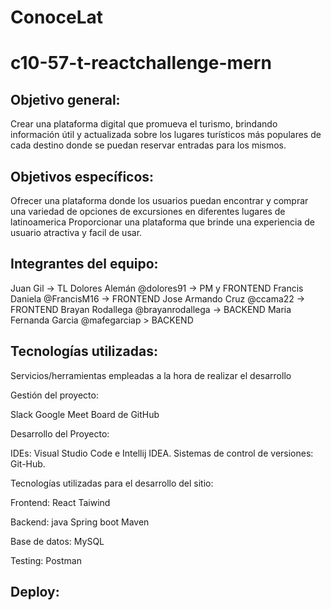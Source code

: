# ConoceLat 
# c10-57-t-reactchallenge-mern

## Objetivo general:

Crear una plataforma digital que promueva el turismo, brindando información útil y actualizada sobre los lugares turísticos más populares de cada destino donde se puedan reservar entradas para los mismos. 


## Objetivos específicos:

Ofrecer una plataforma donde los usuarios puedan encontrar y comprar una variedad de opciones de excursiones en diferentes lugares de latinoamerica
Proporcionar una plataforma que brinde una experiencia de usuario atractiva y facil de usar.

## Integrantes del equipo:

Juan Gil -> TL
Dolores Alemán @dolores91 -> PM y FRONTEND
Francis Daniela @FrancisM16 -> FRONTEND
Jose Armando Cruz @ccama22 -> FRONTEND
Brayan Rodallega @brayanrodallega -> BACKEND 
Maria Fernanda Garcia @mafegarciap > BACKEND 

## Tecnologías utilizadas:
Servicios/herramientas empleadas a la hora de realizar el desarrollo


Gestión del proyecto:

Slack
Google Meet
Board de GitHub

Desarrollo del Proyecto:

IDEs: Visual Studio Code e Intellij IDEA.
Sistemas de control de versiones: Git-Hub.

Tecnologías utilizadas para el desarrollo del sitio:

Frontend:
React
Taiwind

Backend:
java
Spring boot
Maven

Base de datos:
MySQL

Testing:
Postman


## Deploy: 
